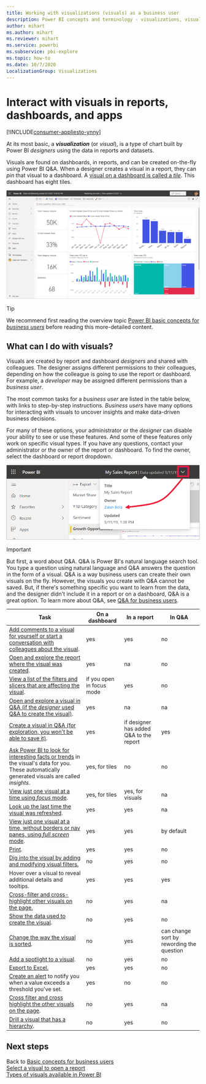```yaml
---
title: Working with visualizations (visuals) as a business user
description: Power BI concepts and terminology - visualizations, visuals. What is a Power BI visualization, visual.
author: mihart
ms.author: mihart
ms.reviewer: mihart
ms.service: powerbi
ms.subservice: pbi-explore
ms.topic: how-to
ms.date: 10/7/2020
LocalizationGroup: Visualizations
---
```

# Interact with visuals in reports, dashboards, and apps

[!INCLUDE[consumer-appliesto-ynny](../includes/consumer-appliesto-ynny.md)]

At its most basic, a ***visualization*** (or *visual*), is a type of chart built by Power BI *designers* using the data in reports and datasets. 

Visuals are found on dashboards, in reports, and can be created on-the-fly using Power BI Q&A. When a designer creates a visual in a report, they can *pin* that visual to a dashboard. A [visual on a dashboard is called a *tile*](end-user-tiles.md). This dashboard has eight tiles. 

![Dashboard with tiles](media/end-user-visualizations/power-bi-dashboard.png)

> [!TIP]
> We recommend first reading the overview topic [Power BI basic concepts for *business users*](end-user-basic-concepts.md) before reading this more-detailed content.

## What can I do with visuals?

Visuals are created by report and dashboard *designers* and shared with colleagues. The designer assigns different permissions to their colleagues, depending on how the colleague is going to use the report or dashboard. For example, a *developer* may be assigned different permissions than a *business user*. 

The most common tasks for a *business user* are listed in the table below, with links to step-by-step instructions. *Business users* have many options for interacting with visuals to uncover insights and make data-driven business decisions.  

For many of these options, your administrator or the *designer* can disable your ability to see or use these features. And some of these features only work on specific visual types.  If you have any questions, contact your administrator or the owner of the report or dashboard. To find the owner, select the dashboard or report dropdown. 

![Title dropdown showing owner](media/end-user-visualizations/power-bi-designer.png)


> [!IMPORTANT]
> But first, a word about Q&A. Q&A is Power BI's natural language search tool. You type a question using natural language and Q&A answers the question in the form of a visual. Q&A is a way business users can create their own visuals on the fly. However, the visuals you create with Q&A cannot be saved. But, if there's something specific you want to learn from the data, and the designer didn't include it in a report or on a dashboard, Q&A is a great option. To learn more about Q&A, see [Q&A for business users](end-user-q-and-a.md).



|Task  |On a dashboard  |In a report  | In Q&A
|---------|---------|---------|--------|
|[Add comments to a visual for yourself or start a conversation with colleagues about the visual](end-user-comment.md).     |  yes       |   yes      |  no  |
|[Open and explore the report where the visual was created](end-user-tiles.md).     |    yes     |   na      |  no |
|[View a list of the filters and slicers that are affecting the visual](end-user-report-filter.md).     |    if you open in focus mode     |   yes      |  no |
|[Open and explore a visual in Q&A (if the *designer* used Q&A to create the visual)](end-user-q-and-a.md).     |   yes      |   na      |  na  |
|[Create a visual in Q&A (for exploration, you won't be able to save it)](end-user-q-and-a.md).     |   yes      |   if designer has added Q&A to the report      |  yes  |
|[Ask Power BI to look for interesting facts or trends](end-user-insights.md) in the visual's data for you.  These automatically generated visuals are called *insights*.     |    yes, for tiles    |  no       | no   |
|[View just one visual at a time using *focus* mode](end-user-focus.md).     | yes, for tiles        |   yes, for visuals      | na  |
|[Look up the last time the visual was refreshed](end-user-fresh.md).     |  yes       |    yes     | na  |
|[View just one visual at a time, without borders or nav panes, using *full screen* mode](end-user-focus.md).     |   yes      |  yes       | by default  |
|[Print](end-user-print.md).     |  yes       |   yes      | no  |
|[Dig into the visual by adding and modifying visual filters.](end-user-report-filter.md)     |    no     |   yes      | no  |
|Hover over a visual to reveal additional details and tooltips.     |    yes     |   yes      | yes  |
|[Cross-filter and cross-highlight other visuals on the page.](end-user-interactions.md)    |   no      |   yes      | na  |
|[Show the data used to create the visual](end-user-show-data.md).     |  no       |   yes      | no  |
| [Change the way the visual is sorted](end-user-change-sort.md). | no  | yes  | can change sort by rewording the question  |
| [Add a spotlight to a visual](end-user-spotlight.md). | no  | yes  |  no |
| [Export to Excel.](end-user-export.md) | yes | yes | no|
| [Create an alert](end-user-alerts.md) to notify you when a value exceeds a threshold you've set.  | yes  | no  | no |
| [Cross filter and cross highlight the other visuals on the page](end-user-report-filter.md).  | no      | yes  | na |
| [Drill a visual that has a hierarchy](end-user-drill.md).  | no  | yes   | no |

## Next steps
Back to [Basic concepts for business users](end-user-basic-concepts.md)    
[Select a visual to open a report](end-user-report-open.md)    
[Types of visuals available in Power BI](end-user-visual-type.md)
